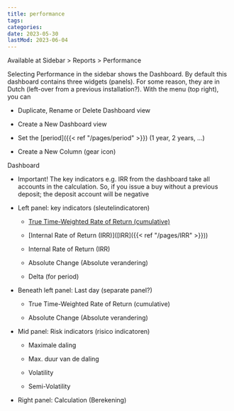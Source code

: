 ```yaml
---
title: performance
tags:
categories:
date: 2023-05-30
lastMod: 2023-06-04
---
```

Available at Sidebar > Reports > Performance

Selecting Performance in the sidebar shows the Dashboard. By default this dashboard contains three widgets (panels). For some reason, they are in Dutch (left-over from a previous installation?). With the menu (top right), you can

  + Duplicate, Rename or Delete Dashboard view

  + Create a New Dashboard view

  + Set the [period]({{< ref "/pages/period" >}}) (1 year, 2 years, ...)

  + Create a New Column (gear icon)

Dashboard

  + Important! The key indicators e.g. IRR from the dashboard take all accounts in the calculation. So, if you issue a buy without a previous deposit; the deposit account will be negative

  + Left panel: key indicators (sleutelindicatoren)

    + [True Time-Weighted Rate of Return (cumulative)](TTWROR)

    + [Internal Rate of Return (IRR)]([IRR]({{< ref "/pages/IRR" >}}))

    + Internal Rate of Return (IRR)

    + Absolute Change (Absolute verandering)

    + Delta (for period)

  + Beneath left panel: Last day (separate panel?)

    + True Time-Weighted Rate of Return (cumulative)

    + Absolute Change (Absolute verandering)

  + Mid panel: Risk indicators (risico indicatoren)

    + Maximale daling

    + Max. duur van de daling

    + Volatility

    + Semi-Volatility

  + Right panel: Calculation (Berekening)
